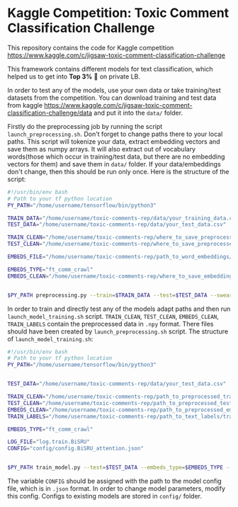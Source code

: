 # Kaggle Competition: Toxic Comment Classification Challenge
This repository contains the code for Kaggle competition https://www.kaggle.com/c/jigsaw-toxic-comment-classification-challenge


This framework contains different models for text classification, which helped us to get into **Top 3%**  :hatched_chick: on private LB.

In order to test any of the models, use your own data or take training/test datasets from the competition.
You can download training and test data from kaggle https://www.kaggle.com/c/jigsaw-toxic-comment-classification-challenge/data and put it into the `data/` folder.
 
Firstly do the preprocessing job by running the script `launch_preprocessing.sh`. Don't forget to change paths there to your local paths. This script will tokenize your data, extract embedding vectors and save them as numpy arrays. It will also extract out of vocabulary words(those which occur in training/test data, but there are no embedding vectors for them) and save them in `data/` folder. If your data/embeddings don't change, then this should be run only once. Here is the structure of the script:

```` bash
#!/usr/bin/env bash
# Path to your tf python location
PY_PATH="/home/username/tensorflow/bin/python3"

TRAIN_DATA="/home/username/toxic-comments-rep/data/your_training_data.csv"
TEST_DATA="/home/username/toxic-comments-rep/data/your_test_data.csv"

TRAIN_CLEAN="/home/username/toxic-comments-rep/where_to_save_preprocessed_train_data/train.clean.npy"
TEST_CLEAN="/home/username/toxic-comments-rep/where_to_save_preprocessed_test_data/test.clean.npy"

EMBEDS_FILE="/home/username/toxic-comments-rep/path_to_word_embeddings/embeds.vec"

EMBEDS_TYPE="ft_comm_crawl"
EMBEDS_CLEAN="/home/username/toxic-comments-rep/where_to_save_embedding_vectors/embeds.clean.npy"


$PY_PATH preprocessing.py --train=$TRAIN_DATA --test=$TEST_DATA --swear-words=$SWEAR_FILE --embeds=$EMBEDS_FILE --embeds-type=$EMBEDS_TYPE --embeds-clean=$EMBEDS_CLEAN --wrong-words=$WRONG_WORDS_FILE --train-clean=$TRAIN_CLEAN --test-clean=$TEST_CLEAN

````

In order to train and directly test any of the models adapt paths and then run `launch_model_training.sh` script. `TRAIN_CLEAN`, `TEST_CLEAN`, `EMBEDS_CLEAN`, `TRAIN_LABELS` contain the preprocessed data in `.npy` format. There files should have been created by `launch_preprocessing.sh` script. The structure of `launch_model_training.sh`:

```` bash
#!/usr/bin/env bash
# Path to your tf python location
PY_PATH="/home/username/tensorflow/bin/python3"


TEST_DATA="/home/username/toxic-comments-rep/data/your_test_data.csv"

TRAIN_CLEAN="/home/username/toxic-comments-rep/path_to_preprocessed_train_data/train.clean.npy"
TEST_CLEAN="/home/username/toxic-comments-rep/path_to_preprocessed_test_data/test.clean.npy"
EMBEDS_CLEAN="/home/username/toxic-comments-rep/path_to_preprocessed_embeddings/embeds.clean.npy"
TRAIN_LABELS="/home/username/toxic-comments-rep/path_to_text_labels/train.labels.npy"

EMBEDS_TYPE="ft_comm_crawl"

LOG_FILE="log.train.BiSRU"
CONFIG="config/config.BiSRU_attention.json"


$PY_PATH train_model.py --test=$TEST_DATA --embeds_type=$EMBEDS_TYPE --train-clean=$TRAIN_CLEAN --test-clean=$TEST_CLEAN --embeds-clean=$EMBEDS_CLEAN --train-labels=$TRAIN_LABELS --config=$CONFIG --logger=$LOG_FILE

````
The variable `CONFIG` should be assigned with the path to the model config file, which is in `.json` format. In order to change model parameters, modify this config. Configs to existing models are stored in `config/` folder.